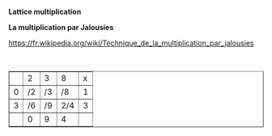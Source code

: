 <b>Lattice multiplication</b>

<b>La multiplication par Jalousies</b>


https://fr.wikipedia.org/wiki/Technique_de_la_multiplication_par_jalousies

<table border="1">
 <tr>
    <td></td>
    <td>2</td>
    <td>3</td>
    <td>8</td>
    <td>x</td>
 
  </tr>
  <tr>
    <td>0</td>
    <td>/2</td>
    <td>/3</td>
    <td>/8</td>
    <td>1</td>
  </tr>
    <tr>
    <td>3</td>
    <td>/6</td>
    <td>/9</td>
    <td>2/4</td>
    <td>3</td>
  </tr>
    </tr>
    <tr>
    <td></td>
    <td>0</td>
    <td>9</td>
    <td>4</td>
    <td></td>
  </tr>
</table>
